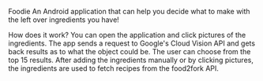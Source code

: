 Foodie
An Android application that can help you decide what to make with the left over ingredients you have!

How does it work?
You can open the application and click pictures of the ingredients. The app sends a request to Google's Cloud Vision API and gets back results as to what the object could be. The user can choose from the top 15 results. After adding the ingredients manually or by clicking pictures, the ingredients are used to fetch recipes from the food2fork API.
